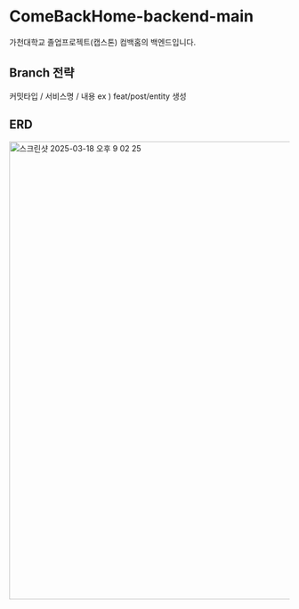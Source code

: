 # ComeBackHome-backend-main
가천대학교 졸업프로젝트(캡스톤) 컴백홈의 백엔드입니다.

## Branch 전략

커밋타입 / 서비스명 / 내용
ex ) feat/post/entity 생성

## ERD

<img width="823" alt="스크린샷 2025-03-18 오후 9 02 25" src="https://github.com/user-attachments/assets/fb7ef10b-38e5-4f2e-96b6-4172788fb3d6" />


